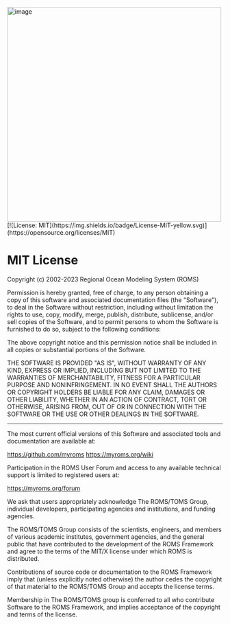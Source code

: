 <img width="500" alt="image" src="https://github.com/myroms/roms_test/assets/23062912/3f6cc2e1-d068-433e-a631-d44df88ee636">
[![License: MIT](https://img.shields.io/badge/License-MIT-yellow.svg)](https://opensource.org/licenses/MIT)

# MIT License

Copyright (c) 2002-2023 Regional Ocean Modeling System (ROMS)

Permission is hereby granted, free of charge, to any person obtaining a copy
of this software and associated documentation files (the "Software"), to deal
in the Software without restriction, including without limitation the rights
to use, copy, modify, merge, publish, distribute, sublicense, and/or sell
copies of the Software, and to permit persons to whom the Software is
furnished to do so, subject to the following conditions:

The above copyright notice and this permission notice shall be included in all
copies or substantial portions of the Software.

THE SOFTWARE IS PROVIDED "AS IS", WITHOUT WARRANTY OF ANY KIND, EXPRESS OR
IMPLIED, INCLUDING BUT NOT LIMITED TO THE WARRANTIES OF MERCHANTABILITY,
FITNESS FOR A PARTICULAR PURPOSE AND NONINFRINGEMENT. IN NO EVENT SHALL THE
AUTHORS OR COPYRIGHT HOLDERS BE LIABLE FOR ANY CLAIM, DAMAGES OR OTHER
LIABILITY, WHETHER IN AN ACTION OF CONTRACT, TORT OR OTHERWISE, ARISING FROM,
OUT OF OR IN CONNECTION WITH THE SOFTWARE OR THE USE OR OTHER DEALINGS IN THE
SOFTWARE.

********************************************************************************

The most current official versions of this Software and associated tools and
documentation are available at:

https://github.com/myroms
https://myroms.org/wiki

Participation in the ROMS User Forum and access to any available technical
support is limited to registered users at:

https://myroms.org/forum

We ask that users appropriately acknowledge The ROMS/TOMS Group,
individual developers, participating agencies and institutions, and funding
agencies. 

The ROMS/TOMS Group consists of the scientists, engineers, and members
of various academic institutes, government agencies, and the general public
that have contributed to the development of the ROMS Framework and agree to
the terms of the MIT/X license under which ROMS is distributed.

Contributions of source code or documentation to the ROMS Framework imply
that (unless explicitly noted otherwise) the author cedes the copyright of
that material to the ROMS/TOMS Group and accepts the license terms.

Membership in The ROMS/TOMS group is conferred to all who contribute Software
to the ROMS Framework, and implies acceptance of the copyright and terms of
the license.
